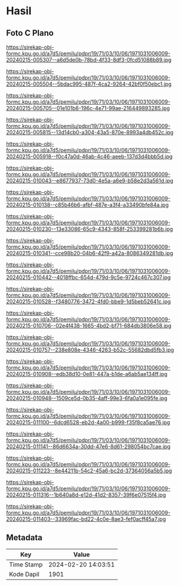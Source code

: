 # Hasil

## Foto C Plano

https://sirekap-obj-formc.kpu.go.id/a7d5/pemilu/pdpr/19/71/03/10/06/1971031006009-20240215-005307--a6d5de0b-78bd-4f33-8df3-0fcd51088b89.jpg

https://sirekap-obj-formc.kpu.go.id/a7d5/pemilu/pdpr/19/71/03/10/06/1971031006009-20240215-005504--5bdac995-487f-4ca2-9264-42bf0f50ebc1.jpg

https://sirekap-obj-formc.kpu.go.id/a7d5/pemilu/pdpr/19/71/03/10/06/1971031006009-20240215-005705--01e101b6-196c-4e71-99ae-216449893285.jpg

https://sirekap-obj-formc.kpu.go.id/a7d5/pemilu/pdpr/19/71/03/10/06/1971031006009-20240215-005815--13d14cb0-a304-43a5-870e-8993a4db452c.jpg

https://sirekap-obj-formc.kpu.go.id/a7d5/pemilu/pdpr/19/71/03/10/06/1971031006009-20240215-005918--f0c47a0d-46ab-4c46-aeeb-137d3d4bbb5d.jpg

https://sirekap-obj-formc.kpu.go.id/a7d5/pemilu/pdpr/19/71/03/10/06/1971031006009-20240215-010043--e8677937-73d0-4e5a-a6e9-b58e2d3a561d.jpg

https://sirekap-obj-formc.kpu.go.id/a7d5/pemilu/pdpr/19/71/03/10/06/1971031006009-20240215-010138--c85b46b6-afbf-487e-a3f4-a33490bfe84a.jpg

https://sirekap-obj-formc.kpu.go.id/a7d5/pemilu/pdpr/19/71/03/10/06/1971031006009-20240215-010230--13e33086-65c9-4343-858f-253399281b6b.jpg

https://sirekap-obj-formc.kpu.go.id/a7d5/pemilu/pdpr/19/71/03/10/06/1971031006009-20240215-010341--cce98b20-04b6-42f9-a42a-8086349281db.jpg

https://sirekap-obj-formc.kpu.go.id/a7d5/pemilu/pdpr/19/71/03/10/06/1971031006009-20240215-010442--4018ffbc-654d-479d-9c5e-9724c467c307.jpg

https://sirekap-obj-formc.kpu.go.id/a7d5/pemilu/pdpr/19/71/03/10/06/1971031006009-20240215-010528--f3480776-3472-4fd0-bbe9-1d5beb52641c.jpg

https://sirekap-obj-formc.kpu.go.id/a7d5/pemilu/pdpr/19/71/03/10/06/1971031006009-20240215-010706--02e4f438-1665-4bd2-bf71-684db3806e58.jpg

https://sirekap-obj-formc.kpu.go.id/a7d5/pemilu/pdpr/19/71/03/10/06/1971031006009-20240215-010757--238e808e-4346-4263-b52c-55682dbd5fb3.jpg

https://sirekap-obj-formc.kpu.go.id/a7d5/pemilu/pdpr/19/71/03/10/06/1971031006009-20240215-010908--edb38d10-0e81-447a-b1de-a6ab5ae134ff.jpg

https://sirekap-obj-formc.kpu.go.id/a7d5/pemilu/pdpr/19/71/03/10/06/1971031006009-20240215-010948--1509ce5d-0b35-4aff-99e3-6fa0a1e095fe.jpg

https://sirekap-obj-formc.kpu.go.id/a7d5/pemilu/pdpr/19/71/03/10/06/1971031006009-20240215-011100--6dcd6528-eb2d-4a00-b999-f35f8ca5ae76.jpg

https://sirekap-obj-formc.kpu.go.id/a7d5/pemilu/pdpr/19/71/03/10/06/1971031006009-20240215-011141--86d6634a-30dd-47e6-8d61-298054bc7cae.jpg

https://sirekap-obj-formc.kpu.go.id/a7d5/pemilu/pdpr/19/71/03/10/06/1971031006009-20240215-011223--8e44211b-54c2-45a6-bc2d-37364056a5b5.jpg

https://sirekap-obj-formc.kpu.go.id/a7d5/pemilu/pdpr/19/71/03/10/06/1971031006009-20240215-011316--1b640a8d-e12d-41d2-8357-39f6e07515f4.jpg

https://sirekap-obj-formc.kpu.go.id/a7d5/pemilu/pdpr/19/71/03/10/06/1971031006009-20240215-011403--33969fac-bd22-4c0e-8ae3-fef0acff45a7.jpg


## Metadata

| Key        | Value               |
| ---------- | ------------------- |
| Time Stamp | 2024-02-20 14:03:51 |
| Kode Dapil | 1901                |



